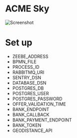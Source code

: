 # ACME Sky

![Screenshot](./assets/screenshot.png)

# Set up

- ZEEBE_ADDRESS
- BPMN_FILE
- PROCESS_ID
- RABBITMQ_URI
- SENTRY_DSN
- DATABASE_DSN
- POSTGRES_DB
- POSTGRES_USER
- POSTGRES_PASSWORD
- OFFER_VALIDATION_TIME
- BANK_ENDPOINT
- BANK_CALLBACK
- BANK_PAYMENT_ENDPOINT
- BANK_TOKEN
- GEODISTANCE_API
